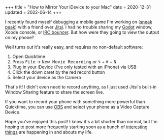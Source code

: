 +++
title = "How to Mirror Your iDevice to your Mac"
date = 2020-12-31
updated = 2022-06-14
+++

I recently found myself debugging a mobile game I'm working on ([sneak
peak]) with a friend over [Jitsi]. I had no trouble sharing my [Godot]
window, Xcode console, or [IRC bouncer]. But how were they going to view
the output on my phone?

<!-- more -->

Well turns out it's really easy, and requires no non-default software:

1. Open Quicktime
2. Press <kbd>File</kbd> -> <kbd>New Movie Recording</kbd> or
<kbd>⌥</kbd> + <kbd>⌘</kbd> + <kbd>N</kbd>
3. Plug in your iDevice (I've only tested with an iPhone) via USB
4. Click the down caret by the red record button
5. Select your device as the Camera

That's it! I didn't even need to record anything, as I just used Jitsi's
built-in Window Sharing feature to share the screen live.

If you want to record your phone with something more powerful than
Quicktime, you can use [OBS] and select your phone as a Video Capture
Device.

Hope you've enjoyed this post! I know it's a bit shorter than normal,
but I'm hoping to post more frequently starting soon as a bunch of
[interesting] [things] are happening in and abouts my life.

[sneak peak]: https://git.figbert.com/sevivon/
[Jitsi]: https://jitsi.org/
[Godot]: https://godotengine.org/
[IRC bouncer]: https://thelounge.chat/
[OBS]: https://obsproject.com/
[interesting]: https://remarkable.com/
[things]: https://www.cyberpunk.net/
